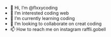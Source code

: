 - 👋 Hi, I’m @flxxycoding
- 👀 I’m interested coding web
- 🌱 I’m currently learning coding
- 💞️ I’m looking to collaborate on creat coding
- 📫 How to reach me on instagram raffli.gobell

<!---
flxxycoding/flxxycoding is a ✨ special ✨ repository because its `README.md` (this file) appears on your GitHub profile.
You can click the Preview link to take a look at your changes.
--->
